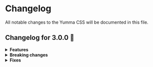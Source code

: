 # Changelog

All notable changes to the Yumma CSS will be documented in this file.

## Changelog for 3.0.0 🎉

<details>
<summary>
    <b>Features</b>
</summary>

- Add **Background Attachment** utilities
- Add **Background Clip** utilities
- Add **Background Origin** utilities
- Add **Background Position** utilities
- Add **Background Repeat** utilities
- Add **Background Size** utilities
- Add **Blur** utilities
- Add **Border Spacing** utilities
- Add **Box Decoration Break** utilities
- Add **Clear** utilities
- Add **Direction (Axis)** utilities
- Add **Fill** utilities
- Add **Font Family** fallbacks
- Add **Grayscale** utilities
- Add **Isolation** utilities
- Add **Letter Spacing** utilities
- Add **List Style Position** utilities
- Add **Margin Block End** utilities
- Add **Margin Block Start** utilities
- Add **Margin Inline End** utilities
- Add **Margin Inline Start** utilities
- Add **Order** utilities
- Add **Padding Block End** utilities
- Add **Padding Block Start** utilities
- Add **Padding Inline End** utilities
- Add **Padding Inline Start** utilities
- Add **Place Content** utilities
- Add **Place Items** utilities
- Add **Place Self** utilities
- Add **Rotate** utilities
- Add **Scale** utilities
- Add **Scroll Behavior** utilities
- Add **Scroll Margin Bottom** utilities
- Add **Scroll Margin Inline End** utilities
- Add **Scroll Margin Inline Start** utilities
- Add **Scroll Margin Left** utilities
- Add **Scroll Margin Right** utilities
- Add **Scroll Margin Top** utilities
- Add **Scroll Margin X** utilities
- Add **Scroll Margin Y** utilities
- Add **Scroll Margin** utilities
- Add **Scroll Snap Align** utilities
- Add **Scroll Snap Stop** utilities
- Add **Scroll Snap Type** utilities
- Add **Skew** utilities
- Add **Stroke Width** utilities
- Add **Stroke** utilities
- Add **Text Indent** utilities
- Add **Text Overflow** utilities
- Add **Text Transform** utilities
- Add **Text Underline Offset** utilities
- Add **Text Wrap** utilities
- Add **Transform Origin** utilities
- Add **Transition Delay** utilities
- Add **Transition Duration** utilities
- Add **Transition Property** utilities
- Add **Translate** utilities
- Add **Vertical Align** utilities
- Add **Visibility** utilities
- Add **Whitespace** utilities
- Add `_create-colors.scss`, `_create-utilities.scss`, `_extend-utilities.scss` and `_scale-utilities.scss` partial files
- Add `_create-values.scss` file
- Add `_dimension.scss`, `_height.scss`, `_margin.scss`, `_padding.scss`, `_spacing.scss` and `_width.scss` files
- Add `_index.scss` files
- Add `$yma-box-shadow-*` variables
- Add `$yma-font-size-*` variables
- Add `no-reset.scss` file
- Add `full` and `half` values for **Direction** utilities
- Add `rad-b-*` and `rad-t` **Border Radius** utilities
- Add `src\abstracts\functions` folder
- Add `utilities\maps` folder
- Add `yummacss.config.js` file
- Add the `column-dense `and `row-dense` values for **Grid Auto Flow**
- Add Yumma CSS CLI

</details>

<details>

<summary>
    <b>Breaking changes</b>
</summary>

- Group related utilities and variants
- Include new and improved **Font Size** utilities
- Merge **Filters** and **Effects** subcategories into a **Effect** category
- Migrate base styles functionality to config file
- Migrate from `@import` to `@use` and `@forwards`
- Migrate from Common Js to ESM
- Migrate to Dart SCSS
- Move `yumma-cli` to `bin\yumma-cli.js`
- Optimize `dist\yumma.css` file performance
- Optimize `dist\yumma.min.css` file performance
- Refactor **Bottom / Left / Right / Top** `d-` prefix utility syntax
- Remove `.cnt{}` utility class
- Remove `.ins{}` utility class
- Remove `coreFile()` function
- Remove `d-` and `l-` from color utilities
- Remove `dist\yumma-core.css` file
- Remove `dist\yumma-core.min.scss` file
- Remove `fs-b` utility class
- Remove `minifiedCoreFile()` function
- Remove the font-size variable variants
- Rename `_base.scss` to `base\_stylecent.scss`
- Rename `_core.scss` to `no-reset.scss`
- Rename `_functions.scss` to `_ignore-neutral.scss`
- Rename `gulpfile.js` file name to `gulpfile.mjs`
- Rename `index.scss` to `yummacss.scss`
- Rename `src\abstracts\_layout.scss` to `src\abstracts\_container.scss`
- Rename `src\abstracts\mixins\_color.scss` to `src\abstracts\mixins\_create-colors.scss`
- Rename `yummacss-cli` file to `yumma-cli`
- Rename the `*-variants()` mixins to `*-scaling()`
- Rework **Box Model** utilities generation
- Update **Columns** utilities syntax from `cols-*` to `c-*`
- Update **Dimension** utilities syntax from `dim-*` to `d-*`
- Update **Direction Bottom** utilities syntax from `dir-b-*` to `bo-*`
- Update **Direction Inset** utilities syntax from `dir-i-*` to `i-*`
- Update **Direction Left** utilities syntax from `dir-l-*` to `l-*`
- Update **Direction Right** utilities syntax from `dir-r-*` to `r-*`
- Update **Direction Top** utilities syntax from `dir-t-*` to `t-*`
- Update **Direction** utilities to utilize rem as unit
- Update **Max Dimension** utilities syntax from `max-dim-*` to `max-d-*`
- Update **Min Dimension** utilities syntax from `min-dim-*` to `min-d-*`
- Update **Spacing X** utilities syntax from `s-x-*` to `sx-*`
- Update **Spacing Y** utilities syntax from `s-y-*` to `sy-*`
- Update color generation logic
- Update color shade percentage from 10% to 14%
- Update color utility range from 1-6 to 1-12

</details>

<details>
<summary>
    <b>Fixes</b>
</summary>

- None
</details>
